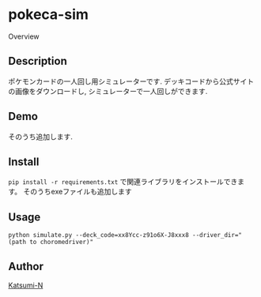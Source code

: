 pokeca-sim
====

Overview

## Description
ポケモンカードの一人回し用シミュレーターです. 
デッキコードから公式サイトの画像をダウンロードし, シミュレーターで一人回しができます. 

## Demo
そのうち追加します.

## Install

`pip install -r requirements.txt`
で関連ライブラリをインストールできます。
そのうちexeファイルも追加します

## Usage
`python simulate.py --deck_code=xx8Ycc-z91o6X-J8xxx8 --driver_dir="(path to choromedriver)"`
## Author

[Katsumi-N](https://github.com/Katsumi-N)
